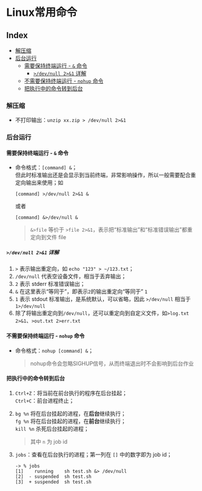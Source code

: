 Linux常用命令
===

Index
---
<!-- TOC -->

- [解压缩](#解压缩)
- [后台运行](#后台运行)
    - [需要保持终端运行 - `&` 命令](#需要保持终端运行----命令)
        - [`>/dev/null 2>&1` 详解](#devnull-21-详解)
    - [不需要保持终端运行 - `nohup` 命令](#不需要保持终端运行---nohup-命令)
    - [把执行中的命令转到后台](#把执行中的命令转到后台)

<!-- /TOC -->


### 解压缩
- 不打印输出：`unzip xx.zip > /dev/null 2>&1`

### 后台运行

#### 需要保持终端运行 - `&` 命令

- 命令格式：`[command] &`；<br/>
    但此时标准输出还是会显示到当前终端，非常影响操作，所以一般需要配合重定向输出来使用；如<br/>

    ```shell
    [command] >/dev/null 2>&1 &
    ```

    或者

    ```shell
    [command] &>/dev/null &
    ```

    > `&>file` 等价于 `>file 2>&1`，表示把“标准输出”和“标准错误输出”都重定向到文件 file


##### `>/dev/null 2>&1` 详解
1. `>` 表示输出重定向，如 `echo "123" > ~/123.txt`；
1. `/dev/null` 代表空设备文件，相当于丢弃输出；
1. `2` 表示 stderr 标准错误输出；
1. `&` 在这里表示“等同于”，即表示`2`的输出重定向“等同于” `1`
1. `1` 表示 stdout 标准输出，是系统默认，可以省略，因此 `>/dev/null` 相当于 `1>/dev/null`
1. 除了将输出重定向到`/dev/null`，还可以重定向到自定义文件，如`>log.txt 2>&1`、`>out.txt 2>err.txt`

#### 不需要保持终端运行 - `nohup` 命令
- 命令格式：`nohup [command] &`；<br/>
    > nohup命令会忽略SIGHUP信号，从而终端退出时不会影响到后台作业

#### 把执行中的命令转到后台
1. `Ctrl+Z`：将当前在前台执行的程序在后台挂起；<br/>
    `Ctrl+C`：前台进程终止；
1. `bg %n` 将在后台挂起的进程，在**后台**继续执行；<br/>
    `fg %n` 将在后台挂起的进程，在**前台**继续执行；<br/>
    `kill %n` 杀死后台挂起的进程；
    > 其中 `n` 为 job id
1. `jobs`：查看在后台执行的进程；第一列在 `[]` 中的数字即为 job id；

    ``` shell
    -> % jobs
    [1]    running    sh test.sh &> /dev/null
    [2]  - suspended  sh test.sh
    [3]  + suspended  sh test.sh
    ```
